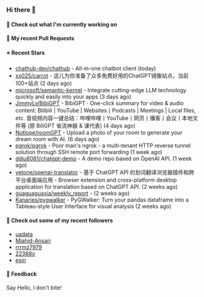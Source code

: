 ### Hi there 👋

#### 👷 Check out what I'm currently working on

#### 🔨 My recent Pull Requests


#### ⭐ Recent Stars

- [chathub-dev/chathub](https://github.com/chathub-dev/chathub) - All-in-one chatbot client (today)
- [xx025/carrot](https://github.com/xx025/carrot) - 这儿为你准备了众多免费好用的ChatGPT镜像站点，当前100&#43;站点 (2 days ago)
- [microsoft/semantic-kernel](https://github.com/microsoft/semantic-kernel) - Integrate cutting-edge LLM technology quickly and easily into your apps (3 days ago)
- [JimmyLv/BibiGPT](https://github.com/JimmyLv/BibiGPT) - BibiGPT · One-click summary for video &amp;  audio content: Bilibili | YouTube | Websites丨Podcasts | Meetings | Local files, etc. 音视频内容一键总结：哔哩哔哩丨YouTube丨网页丨播客丨会议丨本地文件等 (原 BiliGPT 省流神器 &amp; 课代表) (4 days ago)
- [Nutlope/roomGPT](https://github.com/Nutlope/roomGPT) - Upload a photo of your room to generate your dream room with AI. (6 days ago)
- [pgrok/pgrok](https://github.com/pgrok/pgrok) - Poor man&#39;s ngrok - a multi-tenant HTTP reverse tunnel solution through SSH remote port forwarding (1 week ago)
- [ddiu8081/chatgpt-demo](https://github.com/ddiu8081/chatgpt-demo) - A demo repo based on OpenAI API. (1 week ago)
- [yetone/openai-translator](https://github.com/yetone/openai-translator) - 基于 ChatGPT API 的划词翻译浏览器插件和跨平台桌面端应用    -    Browser extension and cross-platform desktop application for translation based on ChatGPT API. (2 weeks ago)
- [guaguaguaxia/weekly_report](https://github.com/guaguaguaxia/weekly_report) -  (2 weeks ago)
- [Kanaries/pygwalker](https://github.com/Kanaries/pygwalker) - PyGWalker: Turn your pandas dataframe into a Tableau-style User Interface for visual analysis (2 weeks ago)

#### 👯 Check out some of my recent followers

- [uadata](https://github.com/uadata)
- [Mjahid-Ansari](https://github.com/Mjahid-Ansari)
- [rrrmz7979](https://github.com/rrrmz7979)
- [22388o](https://github.com/22388o)
- [esin](https://github.com/esin)

#### 💬 Feedback

Say Hello, I don't bite!